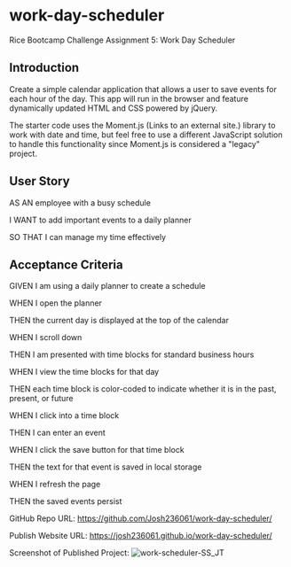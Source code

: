 # work-day-scheduler

Rice Bootcamp Challenge Assignment 5: Work Day Scheduler

## Introduction

Create a simple calendar application that allows a user to save events for each hour of the day. This app will run in the browser and feature dynamically updated HTML and CSS powered by jQuery.

The starter code uses the Moment.js (Links to an external site.) library to work with date and time, but feel free to use a different JavaScript solution to handle this functionality since Moment.js is considered a "legacy" project.

## User Story

AS AN employee with a busy schedule

I WANT to add important events to a daily planner

SO THAT I can manage my time effectively

## Acceptance Criteria

GIVEN I am using a daily planner to create a schedule

WHEN I open the planner

THEN the current day is displayed at the top of the calendar

WHEN I scroll down

THEN I am presented with time blocks for standard business hours

WHEN I view the time blocks for that day

THEN each time block is color-coded to indicate whether it is in the past, present, or future

WHEN I click into a time block

THEN I can enter an event

WHEN I click the save button for that time block

THEN the text for that event is saved in local storage

WHEN I refresh the page

THEN the saved events persist

GitHub Repo URL: https://github.com/Josh236061/work-day-scheduler/

Publish Website URL: https://josh236061.github.io/work-day-scheduler/

Screenshot of Published Project:
![work-scheduler-SS_JT](https://user-images.githubusercontent.com/71394743/190549690-35220165-9657-4cf2-b098-63d2ee86a18a.png)
